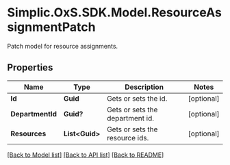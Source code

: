 # Simplic.OxS.SDK.Model.ResourceAssignmentPatch
Patch model for resource assignments.

## Properties

Name | Type | Description | Notes
------------ | ------------- | ------------- | -------------
**Id** | **Guid** | Gets or sets the id. | [optional] 
**DepartmentId** | **Guid?** | Gets or sets the department id. | [optional] 
**Resources** | **List&lt;Guid&gt;** | Gets or sets the resource ids. | [optional] 

[[Back to Model list]](../README.md#documentation-for-models) [[Back to API list]](../README.md#documentation-for-api-endpoints) [[Back to README]](../README.md)

